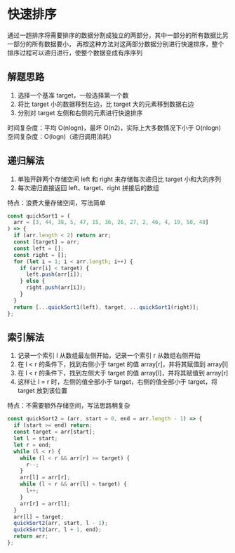# 快速排序

通过一趟排序将需要排序的数据分割成独立的两部分，其中一部分的所有数据比另一部分的所有数据要小，
再按这种方法对这两部分数据分别进行快速排序，整个排序过程可以递归进行，使整个数据变成有序序列

## 解题思路

1. 选择一个基准 target，一般选择第一个数
2. 将比 target 小的数据移到左边，比 target 大的元素移到数据右边
3. 分别对 target 左侧和右侧的元素进行快速排序

时间复杂度：平均 O(nlogn)，最坏 O(n2)，实际上大多数情况下小于 O(nlogn)
空间复杂度：O(logn)（递归调用消耗）

## 递归解法

1. 单独开辟两个存储空间 left 和 right 来存储每次递归比 target 小和大的序列
2. 每次递归直接返回 left、target、right 拼接后的数组

特点：浪费大量存储空间，写法简单

```js
const quickSort1 = (
  arr = [3, 44, 38, 5, 47, 15, 36, 26, 27, 2, 46, 4, 19, 50, 48]
) => {
  if (arr.length < 2) return arr;
  const [target] = arr;
  const left = [];
  const right = [];
  for (let i = 1; i < arr.length; i++) {
    if (arr[i] < target) {
      left.push(arr[i]);
    } else {
      right.push(arr[i]);
    }
  }
  return [...quickSort1(left), target, ...quickSort1(right)];
};
```

## 索引解法

1. 记录一个索引 l 从数组最左侧开始，记录一个索引 r 从数组右侧开始
2. 在 l < r 的条件下，找到右侧小于 target 的值 array[r]，并将其赋值到 array[l]
3. 在 l < r 的条件下，找到左侧大于 target 的值 array[l]，并将其赋值到 array[r]
4. 这样让 l = r 时，左侧的值全部小于 target，右侧的值全部小于 target，将 target 放到该位置

特点：不需要额外存储空间，写法思路稍复杂

```js
const quickSort2 = (arr, start = 0, end = arr.length - 1) => {
  if (start >= end) return;
  const target = arr[start];
  let l = start;
  let r = end;
  while (l < r) {
    while (l < r && arr[r] >= target) {
      r--;
    }
    arr[l] = arr[r];
    while (l < r && arr[l] < target) {
      l++;
    }
    arr[r] = arr[l];
  }
  arr[l] = target;
  quickSort2(arr, start, l - 1);
  quickSort2(arr, l + 1, end);
  return arr;
};
```
